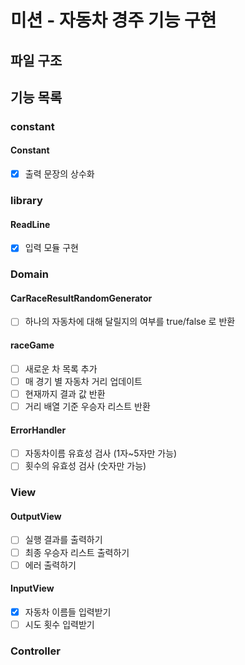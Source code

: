 # 미션 - 자동차 경주 기능 구현

## 파일 구조

## 기능 목록

### constant
#### Constant
- [x] 출력 문장의 상수화
### library
#### ReadLine
- [x] 입력 모듈 구현
### Domain

#### CarRaceResultRandomGenerator

- [ ] 하나의 자동차에 대해 달릴지의 여부를 true/false 로 반환

#### raceGame

- [ ] 새로운 차 목록 추가
- [ ] 매 경기 별 자동차 거리 업데이트
- [ ] 현재까지 결과 값 반환
- [ ] 거리 배열 기준 우승자 리스트 반환

#### ErrorHandler

- [ ] 자동차이름 유효성 검사 (1자~5자만 가능)
- [ ] 횟수의 유효성 검사 (숫자만 가능)
### View

#### OutputView

- [ ] 실행 결과를 출력하기
- [ ] 최종 우승자 리스트 출력하기
- [ ] 에러 출력하기

#### InputView

- [x] 자동차 이름들 입력받기
- [ ] 시도 횟수 입력받기

### Controller
